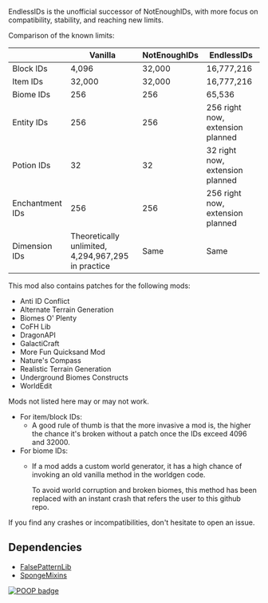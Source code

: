 EndlessIDs is the unofficial successor of NotEnoughIDs, with more focus on compatibility, stability, and reaching
new limits.

Comparison of the known limits:

|                 | Vanilla                                            | NotEnoughIDs | EndlessIDs                       |
|-----------------|----------------------------------------------------|--------------|----------------------------------|
| Block IDs       | 4,096                                              | 32,000       | 16,777,216                       |
| Item  IDs       | 32,000                                             | 32,000       | 16,777,216                       |
| Biome IDs       | 256                                                | 256          | 65,536                           |
| Entity IDs      | 256                                                | 256          | 256 right now, extension planned |
| Potion IDs      | 32                                                 | 32           | 32 right now, extension planned  |
| Enchantment IDs | 256                                                | 256          | 256 right now, extension planned |
| Dimension IDs   | Theoretically unlimited, 4,294,967,295 in practice | Same         | Same                             |

This mod also contains patches for the following mods:

- Anti ID Conflict
- Alternate Terrain Generation
- Biomes O' Plenty
- CoFH Lib
- DragonAPI
- GalactiCraft
- More Fun Quicksand Mod
- Nature's Compass
- Realistic Terrain Generation
- Underground Biomes Constructs
- WorldEdit

Mods not listed here may or may not work.

- For item/block IDs:
  - A good rule of thumb is that the more invasive a mod is, the higher the chance
  it's broken without a patch once the IDs exceed 4096 and 32000.
- For biome IDs:
  - If a mod adds a custom world generator, it has a high chance of invoking an old vanilla method in the worldgen code.

    To avoid world corruption and broken biomes, this method has been replaced with an instant crash that refers the 
user to this github repo.

If you find any crashes or incompatibilities, don't hesitate to open an issue.

## Dependencies
- [FalsePatternLib](https://github.com/FalsePattern/FalsePatternLib)
- [SpongeMixins](https://github.com/TimeConqueror/SpongeMixins)

[![POOP badge](https://raw.githubusercontent.com/gist/poop-person/991e80f390384bbeef09d208bff208f4/raw/a9ef83add84a70f2202896c2d81117ff7b169be1/poop-badge.svg)](https://gist.github.com/poop-person/991e80f390384bbeef09d208bff208f4)